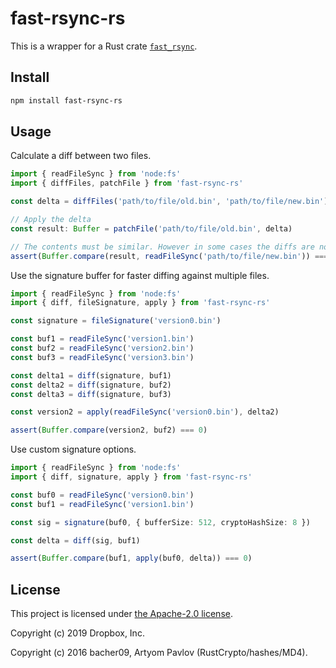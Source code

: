 # fast-rsync-rs

This is a wrapper for a Rust crate [`fast_rsync`](https://crates.io/crates/fast_rsync).

## Install

```bash
npm install fast-rsync-rs
```

## Usage

Calculate a diff between two files.

```typescript
import { readFileSync } from 'node:fs'
import { diffFiles, patchFile } from 'fast-rsync-rs'

const delta = diffFiles('path/to/file/old.bin', 'path/to/file/new.bin')

// Apply the delta
const result: Buffer = patchFile('path/to/file/old.bin', delta)

// The contents must be similar. However in some cases the diffs are not applicable. See https://docs.rs/fast_rsync/0.2.0/fast_rsync/fn.diff.html#security
assert(Buffer.compare(result, readFileSync('path/to/file/new.bin')) === 0)
```

Use the signature buffer for faster diffing against multiple files.

```typescript
import { readFileSync } from 'node:fs'
import { diff, fileSignature, apply } from 'fast-rsync-rs'

const signature = fileSignature('version0.bin')

const buf1 = readFileSync('version1.bin')
const buf2 = readFileSync('version2.bin')
const buf3 = readFileSync('version3.bin')

const delta1 = diff(signature, buf1)
const delta2 = diff(signature, buf2)
const delta3 = diff(signature, buf3)

const version2 = apply(readFileSync('version0.bin'), delta2)

assert(Buffer.compare(version2, buf2) === 0)
```

Use custom signature options.

```typescript
import { readFileSync } from 'node:fs'
import { diff, signature, apply } from 'fast-rsync-rs'

const buf0 = readFileSync('version0.bin')
const buf1 = readFileSync('version1.bin')

const sig = signature(buf0, { bufferSize: 512, cryptoHashSize: 8 })

const delta = diff(sig, buf1)

assert(Buffer.compare(buf1, apply(buf0, delta)) === 0)
```

## License

This project is licensed under [the Apache-2.0
license](http://www.apache.org/licenses/LICENSE-2.0).

Copyright (c) 2019 Dropbox, Inc.

Copyright (c) 2016 bacher09, Artyom Pavlov (RustCrypto/hashes/MD4).
